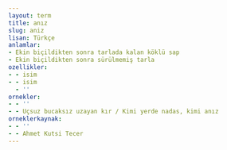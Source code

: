```yaml
---
layout: term
title: anız
slug: aniz
lisan: Türkçe
anlamlar:
- Ekin biçildikten sonra tarlada kalan köklü sap
- Ekin biçildikten sonra sürülmemiş tarla
ozellikler:
- - isim
- - isim
  - ''
ornekler:
- - ''
- - Uçsuz bucaksız uzayan kır / Kimi yerde nadas, kimi anız
orneklerkaynak:
- - ''
- - Ahmet Kutsi Tecer
---
```

